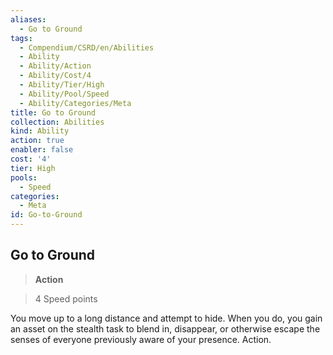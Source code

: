 ```yaml
---
aliases:
  - Go to Ground
tags:
  - Compendium/CSRD/en/Abilities
  - Ability
  - Ability/Action
  - Ability/Cost/4
  - Ability/Tier/High
  - Ability/Pool/Speed
  - Ability/Categories/Meta
title: Go to Ground
collection: Abilities
kind: Ability
action: true
enabler: false
cost: '4'
tier: High
pools:
  - Speed
categories:
  - Meta
id: Go-to-Ground
---
```

## Go to Ground    
>**Action**    
>4 Speed points  
    
You move up to a long distance and attempt to hide. When you do, you gain an asset on the stealth task to blend in, disappear, or otherwise escape the senses of everyone previously aware of your presence. Action.
